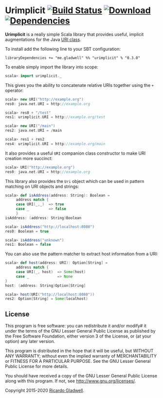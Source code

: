 Urimplicit [![Build Status](https://travis-ci.org/rgladwell/urimplicit.svg)](https://travis-ci.org/rgladwell/urimplicit) [ ![Download](https://api.bintray.com/packages/rgladwell/maven/urimplicit/images/download.svg) ](https://bintray.com/rgladwell/maven/urimplicit/_latestVersion) [![Dependencies](https://app.updateimpact.com/badge/702556651743481856/urimplicit.svg?config=compile)](https://app.updateimpact.com/latest/702556651743481856/urimplicit)
==========

**Urimplicit** is a really simple Scala library that provides useful, implicit augmentations for the Java
[URI class](https://docs.oracle.com/javase/8/docs/api/java/net/URI.html).

To install add the following line to your SBT configuration:

```
libraryDependencies += "me.gladwell" %% "urimplicit" % "0.3.0"
```

To enable simply import the library into scope:

```scala
scala> import urimplicit._
```

This gives you the ability to concatenate relative URIs together using the `+` operator:

```scala
scala> new URI("http://example.org")
res0: java.net.URI = http://example.org

scala> res0 + "/test"
res1: urimplicit.URI = http://example.org/test

scala> new URI("/main")
res2: java.net.URI = /main

scala> res1 + res2
res4: urimplicit.URI = http://example.org/main
```

It also provides a useful `URI` companion class constructor to make URI creation more succinct:

```scala
scala> URI("http://example.org")
res0: java.net.URI = http://example.org
```

This library also provides the `Uri` object which can be used in pattern matching on URI objects and strings:

```scala
scala> def isAddress(address: String): Boolean =
     address match {
     case URI(_,_)  => true
     case _         => false
     }
isAddress: (address: String)Boolean

scala> isAddress("http://localhost:8080")
res0: Boolean = true

scala> isAddress("unknown")
res1: Boolean = false
```

You can also use the pattern matcher to extract host information from a URI:

```scala
scala> def host(address: URI): Option[String] =
     address match {
     case URI(_, host)  => Some(host)
     case _             => None
}
host: (address: String)Option[String]

scala> host(URI("http://localhost:8080"))
res2: Option[String] = Some(localhost)
```

## License

This program is free software: you can redistribute it and/or modify#
it under the terms of the GNU Lesser General Public License as
published by the Free Software Foundation, either version 3 of the
License, or (at your option) any later version.

This program is distributed in the hope that it will be useful,
but WITHOUT ANY WARRANTY; without even the implied warranty of
MERCHANTABILITY or FITNESS FOR A PARTICULAR PURPOSE.  See the
GNU Lesser General Public License for more details.

You should have received a copy of the GNU Lesser General Public
License along with this program.  If not, see
<http://www.gnu.org/licenses/>.

Copyright 2015-2020 [Ricardo Gladwell](http://gladwell.me).
